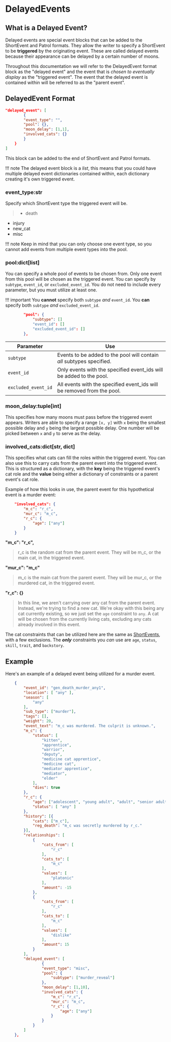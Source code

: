 # DelayedEvents

## What is a Delayed Event?

Delayed events are special event blocks that can be added to the ShortEvent and Patrol formats. They allow the writer to specify a ShortEvent to be **triggered** by the originating event. These are called delayed events because their appearance can be delayed by a certain number of moons.

Throughout this documentation we will refer to the DelayedEvent format block as the "delayed event" and the event that is *chosen to eventually display* as the "triggered event". The event that the delayed event is contained within will be referred to as the "parent event".

## DelayedEvent Format

```json
"delayed_event": [
        {
        "event_type": "",
        "pool": {},
        "moon_delay": [1,1],
        "involved_cats": {}
        }
    }
]
```

This block can be added to the end of ShortEvent and Patrol formats.

!!! note
    The delayed event block is a *list*, this means that you could have multiple delayed event dictionaries contained within, each dictionary creating it's own triggered event.

### event_type:str

Specify which ShortEvent type the triggered event will be. 

> * death
* injury
* new_cat
* misc

!!! note
    Keep in mind that you can only choose one event type, so you cannot add events from multiple event types into the pool.

### pool:dict[list]

You can specify a whole pool of events to be chosen from. Only one event from this pool will be chosen as the triggered event. You can specify by `subtype`, `event_id`, or `excluded_event_id`. You do not need to include every parameter, but you must utilize at least one.

!!! important
    You **cannot** specify both `subtype` *and* `event_id`. 
    You **can** specify both `subtype` *and* `excluded_event_id`.

```json
        "pool": {
            "subtype": []
            "event_id": []
            "excluded_event_id": []
        },
```

| Parameter           | Use                                                                    |
|---------------------|------------------------------------------------------------------------|
| `subtype`           | Events to be added to the pool will contain *all* subtypes specified.  |
| `event_id`          | Only events with the specified event_ids will be added to the pool.    |
| `excluded_event_id` | All events with the specified event_ids will be removed from the pool. |


### moon_delay:tuple[int]

This specifies how many moons must pass before the triggered event appears. Writers are able to specify a range `[x, y]` with `x` being the smallest possible delay and `y` being the largest possible delay.  One number will be picked between `x` and `y` to serve as the delay.  

### involved_cats:dict[str, dict]

This specifies what cats can fill the roles within the triggered event. You can also use this to carry cats from the parent event into the triggered event. This is structured as a dictionary, with the **key** being the triggered event's cat role and the **value** being either a dictionary of constraints or a parent event's cat role.

Example of how this looks in use, the parent event for this hypothetical event is a murder event:
```json linenums="1"
    "involved_cats": {
        "m_c": "r_c",
        "mur_c": "m_c", 
        "r_c": { 
            "age": ["any"] 
        }
    }
```
**"m_c": "r_c",**
> r_c is the random cat from the parent event. They will be m_c, or the main cat, in the triggered event. 

**"mur_c": "m_c"**
> m_c is the main cat from the parent event. They will be mur_c, or the murdered cat, in the triggered event.

**"r_c": {}**
> In this line, we aren't carrying over any cat from the parent event. Instead, we're trying to find a new cat. We're okay with this being any cat currently existing, so we just set the `age` constraint to `any`. A cat will be chosen from the currently living cats, excluding any cats already involved in this event.

The cat constraints that can be utilized here are the same as [ShortEvents](shortevents.md#r_cdictstr-various), with a few exclusions. The ***only*** constraints you *can* use are `age`, `status`, `skill`, `trait`, and `backstory`.

## Example

Here's an example of a delayed event being utilized for a murder event.

```json
    {
        "event_id": "gen_death_murder_any1",
        "location": [ "any" ],
        "season": [
            "any"
        ],
        "sub_type": ["murder"],
        "tags": [],
        "weight": 20,
        "event_text": "m_c was murdered. The culprit is unknown.",
        "m_c": {
            "status": [
                "kitten",
                "apprentice",
                "warrior",
                "deputy",
                "medicine cat apprentice",
                "medicine cat",
                "mediator apprentice",
                "mediator",
                "elder"
            ],
            "dies": true
        },
        "r_c": {
            "age": ["adolescent", "young adult", "adult", "senior adult"],
            "status": [ "any" ]
        },
        "history": [{
            "cats": ["m_c"],
            "reg_death": "m_c was secretly murdered by r_c."
        }],
        "relationships": [
            {
                "cats_from": [
                    "r_c"
                ],
                "cats_to": [
                    "m_c"
                ],
                "values": [
                    "platonic"
                ],
                "amount": -15
            },
            {
                "cats_from": [
                    "r_c"
                ],
                "cats_to": [
                    "m_c"
                ],
                "values": [
                    "dislike"
                ],
                "amount": 15
            }
        ],
        "delayed_event": [
                {
                "event_type": "misc",
                "pool": {
                    "subtype": ["murder_reveal"]
                },
                "moon_delay": [1,10],
                "involved_cats": {
                    "m_c": "r_c",
                    "mur_c": "m_c",
                    "r_c": {
                        "age": ["any"]
                    }
                }
            }
        ]
    },
```